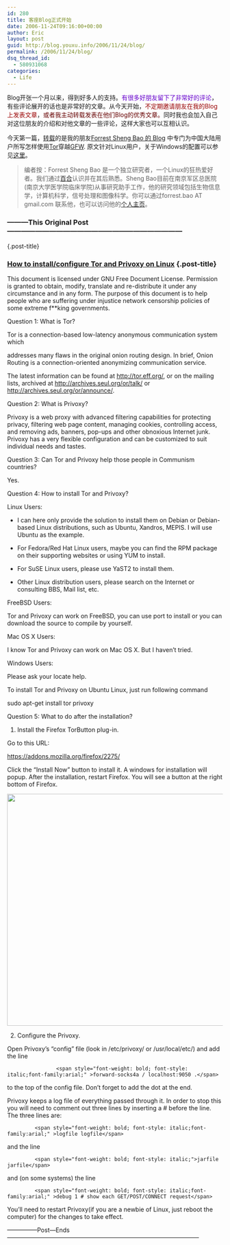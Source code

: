 ```yaml
---
id: 280
title: 客座Blog正式开始
date: 2006-11-24T09:16:00+00:00
author: Eric
layout: post
guid: http://blog.youxu.info/2006/11/24/blog/
permalink: /2006/11/24/blog/
dsq_thread_id:
  - 580931068
categories:
  - Life
---
```

Blog开张一个月以来，得到好多人的支持。<span style="color: rgb(102, 0, 204);">有很多好朋友留下了非常好的评论</span>，有些评论展开的话也是非常好的文章。从今天开始，<span style="color: rgb(153, 0, 0);">不定期邀请朋友在我的Blog上发表文章</span>，<span style="color: rgb(102, 0, 0);">或者我主动转载发表在他们Blog的优秀文章。</span>同时我也会加入自己对这位朋友的介绍和对他文章的一些评论，这样大家也可以互相认识。

今天第一篇，[转载](http://forrestbao.blogspot.com/2006/11/how-to-installconfigure-tor-and-privoxy.html)的是我的朋友[Forrest Sheng Bao 的 Blog](http://forrestbao.blogspot.com/) 中专门为中国大陆用户所写怎样使用[Tor](http://tor.eff.org/index.html.zh-cn)穿越[GFW](http://baike.baidu.com/view/6754.htm). 原文针对Linux用户，关于Windows的配置可以参见[这里](http://tor.eff.org/docs/tor-doc-win32.html)。

> 编者按：Forrest Sheng Bao 是一个独立研究者，一个Linux的狂热爱好者。我们通过[百合](http://beta.blogger.com/www.lilybbs.net)认识并在其后熟悉。Sheng Bao目前在南京军区总医院(南京大学医学院临床学院)从事研究助手工作，他的研究领域包括生物信息学，计算机科学，信号处理和图像科学。你可以通过forrest.bao AT gmail.com 联系他，也可以访问他的[个人主页](http://forrest.bao.googlepages.com/)。

<a name="7261176819287420724"></a>
  


### ———This Original Post —————————————————————————
                          
 {.post-title}

### [How to install/configure Tor and Privoxy on Linux](http://forrestbao.blogspot.com/2006/11/how-to-installconfigure-tor-and-privoxy.html)  {.post-title}

This document is licensed under GNU Free Document License. Permission is granted to obtain, modify, translate and re-distribute it under any circumstance and in any form. The purpose of this document is to help people who are suffering under injustice network censorship policies of some extreme f**king governments.

Question 1: What is Tor?
  
Tor is a connection-based low-latency anonymous communication system which
  
addresses many flaws in the original onion routing design. In brief, Onion Routing is a connection-oriented anonymizing communication service.

The latest information can be found at http://tor.eff.org/, or on the mailing lists, archived at http://archives.seul.org/or/talk/ or http://archives.seul.org/or/announce/.

Question 2: What is Privoxy?
  
Privoxy is a web proxy with advanced filtering capabilities for protecting privacy, filtering web page content, managing cookies, controlling access, and removing ads, banners, pop-ups and other obnoxious Internet junk. Privoxy has a very flexible configuration and can be customized to suit individual needs and tastes.

Question 3: Can Tor and Privoxy help those people in Communism countries?
  
Yes.

Question 4: How to install Tor and Privoxy?
  
Linux Users:
  
* I can here only provide the solution to install them on Debian or Debian-based Linux distributions, such as Ubuntu, Xandros, MEPIS. I will use Ubuntu as the example.
  
* For Fedora/Red Hat Linux users, maybe you can find the RPM package on their supporting websites or using YUM to install.
  
* For SuSE Linux users, please use YaST2 to install them.
  
* Other Linux distribution users, please search on the Internet or consulting BBS, Mail list, etc.

FreeBSD Users:
  
Tor and Privoxy can work on FreeBSD, you can use port to install or you can download the source to compile by yourself.

Mac OS X Users:
  
I know Tor and Privoxy can work on Mac OS X. But I haven&#8217;t tried.

Windows Users:
  
Please ask your locate help.

To install Tor and Privoxy on Ubuntu Linux, just run following command
  
sudo apt-get install tor privoxy

Question 5: What to do after the installation?
  
1. Install the Firefox TorButton plug-in.
  
Go to this URL:
  
<https://addons.mozilla.org/firefox/2275/>
  
Click the &#8220;Install Now&#8221; button to install it. A windows for installation will popup. After the installation, restart Firefox. You will see a button at the right bottom of Firefox.

[<img style="cursor: pointer; width: 728px; height: 540px;" src="http://static.flickr.com/105/297088325_519ac89fc1_o_d.png" alt="" border="0" />](http://static.flickr.com/105/297088325_519ac89fc1_o_d.png)

2. Configure the Privoxy.
  
Open Privoxy&#8217;s &#8220;config&#8221; file (look in /etc/privoxy/ or /usr/local/etc/) and add the line
  
                    <span style="font-weight: bold; font-style: italic;font-family:arial;" >forward-socks4a / localhost:9050 .</span>
  
to the top of the config file. Don&#8217;t forget to add the dot at the end.

Privoxy keeps a log file of everything passed through it. In order to stop this you will need to comment out three lines by inserting a # before the line. The three lines are:
  
             <span style="font-weight: bold; font-style: italic;font-family:arial;" >logfile logfile</span>
  
and the line
  
             <span style="font-weight: bold; font-style: italic;">jarfile jarfile</span>
  
and (on some systems) the line
  
             <span style="font-weight: bold; font-style: italic;font-family:arial;" >debug 1 # show each GET/POST/CONNECT request</span>

You&#8217;ll need to restart Privoxy(if you are a newbie of Linux, just reboot the computer) for the changes to take effect.

—————Post—Ends————————————————————————————————